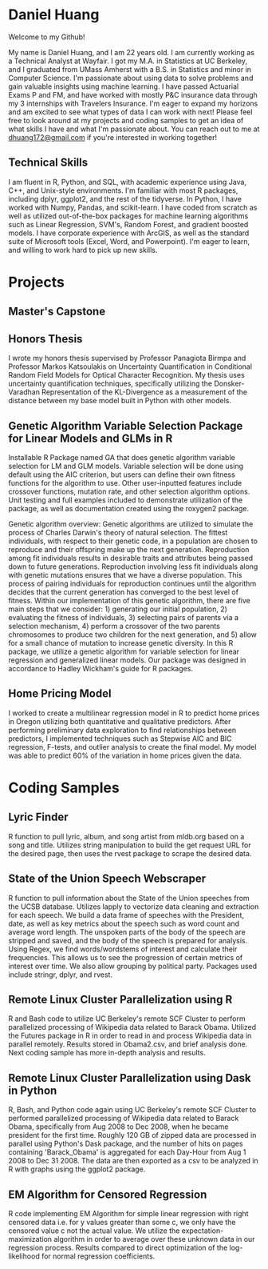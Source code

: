# Daniel Huang 

Welcome to my Github! 

My name is Daniel Huang, and I am 22 years old. I am currently working as a Technical Analyst at Wayfair. I got my M.A. in Statistics at UC Berkeley, and I graduated from UMass Amherst with a B.S. in Statistics and minor in Computer Science. I'm passionate about using data to solve problems and gain valuable insights using machine learning. I have passed Actuarial Exams P and FM, and have worked with mostly P&C insurance data through my 3 internships with Travelers Insurance. I'm eager to expand my horizons and am excited to see what types of data I can work with next! Please feel free to look around at my projects and coding samples to get an idea of what skills I have and what I'm passionate about. You can reach out to me at dhuang172@gmail.com if you're interested in working together!

## Technical Skills
I am fluent in R, Python, and SQL, with academic experience using Java, C++, and Unix-style environments. I'm familiar with most R packages, including dplyr, ggplot2, and the rest of the tidyverse. In Python, I have worked with Numpy, Pandas, and scikit-learn. I have coded from scratch as well as utilized out-of-the-box packages for machine learning algorithms such as Linear Regression, SVM's, Random Forest, and gradient boosted models. I have corporate experience with ArcGIS, as well as the standard suite of Microsoft tools (Excel, Word, and Powerpoint). I'm eager to learn, and willing to work hard to pick up new skills.

# Projects
## Master's Capstone
## Honors Thesis
I wrote my honors thesis supervised by Professor Panagiota Birmpa and Professor Markos Katsoulakis on Uncertainty Quantification in Conditional Random Field Models for Optical Character Recognition. My thesis uses uncertainty quantification techniques, specifically utilizing the Donsker-Varadhan Representation of the KL-Divergence as a measurement of the distance between my base model built in Python with other models. 

## Genetic Algorithm Variable Selection Package for Linear Models and GLMs in R

Installable R Package named GA that does genetic algorithm variable selection for LM and GLM models. Variable selection will be done using default using the AIC criterion, but users can define their own fitness functions for the algorithm to use. Other user-inputted features include crossover functions, mutation rate, and other selection algorithm options. Unit testing and full examples included to demonstrate utilization of the package, as well as documentation created using the roxygen2 package.

Genetic algorithm overview: Genetic algorithms are utilized to simulate the process of Charles Darwin's theory of natural selection. The fittest individuals, with respect to their genetic code, in a population are chosen to reproduce and their offspring make up the next generation. Reproduction among fit individuals results in desirable traits and attributes being passed down to future generations. Reproduction involving less fit individuals along with genetic mutations ensures that we have a diverse population. This process of pairing individuals for reproduction continues until the algorithm decides that the current generation has converged to the best level of fitness. Within our implementation of this genetic algorithm, there are five main steps that we consider: 1) generating our initial population, 2) evaluating the fitness of individuals, 3) selecting pairs of parents via a selection mechanism, 4) perform a crossover of the two parents chromosomes to produce two children for the next generation, and 5) allow for a small chance of mutation to increase genetic diversity. In this R package, we utilize a genetic algorithm for variable selection for linear regression and generalized linear models. Our package was designed in accordance to Hadley Wickham's guide for R packages.

## Home Pricing Model
I worked to create a multilinear regression model in R to predict home prices in Oregon utilizing both quantitative and qualitative predictors. After performing preliminary data exploration to find relationships between predictors, I implemented techniques such as Stepwise AIC and BIC regression, F-tests, and outlier analysis to create the final model. My model was able to predict 60% of the variation in home prices given the data.


# Coding Samples

## Lyric Finder
R function to pull lyric, album, and song artist from mldb.org based on a song and title. Utilizes string manipulation to build the get request URL for the desired page, then uses the rvest package to scrape the desired data.

## State of the Union Speech Webscraper
R function to pull information about the State of the Union speeches from the UCSB database. Utilizes lapply to vectorize data cleaning and extraction for each speech. We build a data frame of speeches with the President, date, as well as key metrics about the speech such as word count and average word length. The unspoken parts of the body of the speech are stripped and saved, and the body of the speech is prepared for analysis. Using Regex, we find words/wordstems of interest and calculate their frequencies. This allows us to see the progression of certain metrics of interest over time. We also allow grouping by political party. Packages used include stringr, dplyr, and rvest.

## Remote Linux Cluster Parallelization using R
R and Bash code to utilize UC Berkeley's remote SCF Cluster to perform parallelized processing of Wikipedia data related to Barack Obama. Utilized the Futures package in R in order to read in and process Wikipedia data in parallel remotely. Results stored in Obama2.csv, and brief analysis done. Next coding sample has more in-depth analysis and results.

## Remote Linux Cluster Parallelization using Dask in Python
R, Bash, and Python code again using UC Berkeley's remote SCF Cluster to performed parallelized processing of Wikipedia data related to Barack Obama, specifically from Aug 2008 to Dec 2008, when he became president for the first time. Roughly 120 GB of zipped data are processed in parallel using Python's Dask package, and the number of hits on pages containing 'Barack_Obama' is aggregated for each Day-Hour from Aug 1 2008 to Dec 31 2008. The data are then exported as a csv to be analyzed in R with graphs using the ggplot2 package.

## EM Algorithm for Censored Regression
R code implementing EM Algorithm for simple linear regression with right censored data i.e. for y values greater than some c, we only have the censored value c not the actual value. We utilize the expectation-maximization algorithm in order to average over these unknown data in our regression process. Results compared to direct optimization of the log-likelihood for normal regression coefficients.
